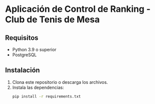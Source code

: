 # Aplicación de Control de Ranking - Club de Tenis de Mesa

## Requisitos
- Python 3.9 o superior
- PostgreSQL

## Instalación
1. Clona este repositorio o descarga los archivos.
2. Instala las dependencias:
   ```bash
   pip install -r requirements.txt